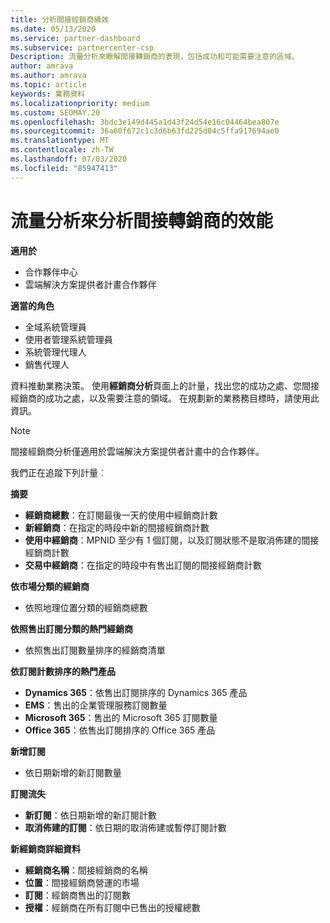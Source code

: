 ```yaml
---
title: 分析間接經銷商績效
ms.date: 05/13/2020
ms.service: partner-dashboard
ms.subservice: partnercenter-csp
Description: 流量分析來瞭解間接轉銷商的表現，包括成功和可能需要注意的區域。
author: amrava
ms.author: amrava
ms.topic: article
keywords: 業務資料
ms.localizationpriority: medium
ms.custom: SEOMAY.20
ms.openlocfilehash: 3bdc3e149d445a1d43f24d54e16c04464bea807e
ms.sourcegitcommit: 36a60f672c1c3d6b63fd225d04c5ffa917694ae0
ms.translationtype: MT
ms.contentlocale: zh-TW
ms.lasthandoff: 07/03/2020
ms.locfileid: "85947413"
---
```

# <a name="use-analytics-to-analyze-performance-of-your-indirect-resellers"></a>流量分析來分析間接轉銷商的效能

**適用於**

- 合作夥伴中心
- 雲端解決方案提供者計畫合作夥伴

**適當的角色**

- 全域系統管理員
- 使用者管理系統管理員
- 系統管理代理人
- 銷售代理人

資料推動業務決策。 使用**經銷商分析**頁面上的計量，找出您的成功之處、您間接經銷商的成功之處，以及需要注意的領域。 在規劃新的業務務目標時，請使用此資訊。

> [!NOTE]
> 間接經銷商分析僅適用於雲端解決方案提供者計畫中的合作夥伴。

我們正在追蹤下列計量︰

**摘要**  
 - **經銷商總數**：在訂閱最後一天的使用中經銷商計數  
 - **新經銷商**：在指定的時段中新的間接經銷商計數  
 - **使用中經銷商**：MPNID 至少有 1 個訂閱，以及訂閱狀態不是取消佈建的間接經銷商計數  
 - **交易中經銷商**：在指定的時段中有售出訂閱的間接經銷商計數  

**依市場分類的經銷商**  
 - 依照地理位置分類的經銷商總數  

**依照售出訂閱分類的熱門經銷商**
 - 依照售出訂閱數量排序的經銷商清單  

**依訂閱計數排序的熱門產品**  
 - **Dynamics 365**：依售出訂閱排序的 Dynamics 365 產品  
 - **EMS**：售出的企業管理服務訂閱數量  
 - **Microsoft 365**：售出的 Microsoft 365 訂閱數量  
 - **Office 365**：依售出訂閱排序的 Office 365 產品  

**新增訂閱**  
 - 依日期新增的新訂閱數量  

**訂閱流失**  
 - **新訂閱**：依日期新增的新訂閱計數  
 - **取消佈建的訂閱**：依日期的取消佈建或暫停訂閱計數  

**新經銷商詳細資料**  
 - **經銷商名稱**：間接經銷商的名稱  
 - **位置**：間接經銷商營運的市場  
 - **訂閱**：經銷商售出的訂閱數  
 - **授權**：經銷商在所有訂閱中已售出的授權總數  
  
  